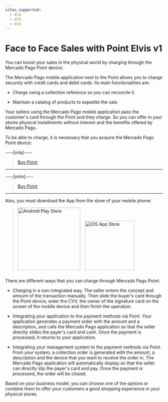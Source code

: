 ```yaml
---
sites_supported:
  - mla
  - mlb
  - mlm
---
```


# Face to Face Sales with Point Elvis v1
You can boost your sales in the physical world by charging through the Mercado Pago Point device.

The Mercado Pago mobile application next to the Point allows you to charge securely with credit cards and debit cards. Its main functionalities are:

- Charge using a collection reference so you can reconcile it.

- Maintain a catalog of products to expedite the sale.

Your sellers using the Mercado Pago mobile application pass the customer's card through the Point and they charge. So you can offer in your stores physical installments without interest and the benefits offered by Mercado Pago.

To be able to charge, it is necessary that you acquire the Mercado Pago Point device:


----[mla]----
> [Buy Point](https://www.mercadopago.com.ar/lector-tarjetas-credito-point?ref=devsite)
------------
----[mlm]----
> [Buy Point](https://www.mercadopago.com.mx/lector-tarjetas-credito-point?ref=devsite)
------------  


Also, you must download the App from the store of your mobile phone:

> [<img src="https://http2.mlstatic.com/frontend-assets/dx-devsite/mobile/GooglePlayBadge.en.png" alt="Android Play Store" width="200"/>](https://play.google.com/store/apps/details?id=com.mercadopago.wallet&hl=es_419) [<img src="https://http2.mlstatic.com/frontend-assets/dx-devsite/mobile/AppStoreBadge.en.svg" alt="iOS App Store" width="158" style="margin:0.8em"/>](https://itunes.apple.com/ar/app/mercado-pago/id925436649?mt=8)


There are different ways that you can charge through Mercado Pago Point:

* Charging in a non-integrated way. The seller enters the concept and amount of the transaction manually. Then slide the buyer's card through the Point device, enter the CVV, the owner of the signature card on the screen of the mobile device and then finish the operation.

* Integrating your application to the payment methods via Point. Your application generates a payment order with the amount and a description, and calls the Mercado Pago application so that the seller directly slides the payer's card and cash. Once the payment is processed, it returns to your application.

* Integrating your management system to the payment methods via Point. From your system, a collection order is generated with the amount, a description and the device that you want to receive the order in. The Mercado Pago application will automatically display so that the seller can directly slip the payer's card and pay. Once the payment is processed, the order will be closed.


Based on your business model, you can choose one of the options or combine them to offer your customers a good shopping experience in your physical stores.
